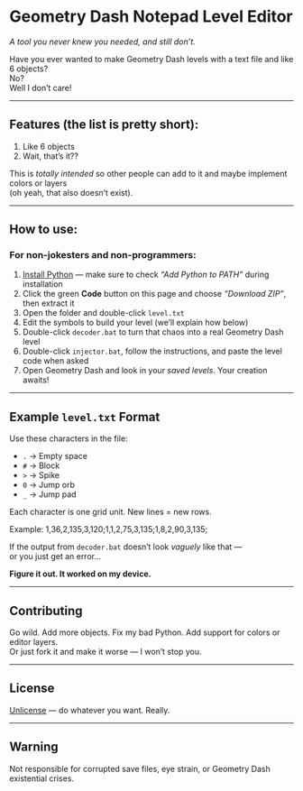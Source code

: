 # Geometry Dash Notepad Level Editor

*A tool you never knew you needed, and still don’t.*

Have you ever wanted to make Geometry Dash levels with a text file and like 6 objects?  
No?  
Well I don’t care!

---

## Features (the list is pretty short):

1. Like 6 objects  
2. Wait, that’s it??

This is *totally intended* so other people can add to it and maybe implement colors or layers  
(oh yeah, that also doesn’t exist).

---

## How to use:

### For non-jokesters and non-programmers:

1. [Install Python](https://www.python.org/downloads/) — make sure to check *“Add Python to PATH”* during installation  
2. Click the green **Code** button on this page and choose *“Download ZIP”*, then extract it  
3. Open the folder and double-click `level.txt`  
4. Edit the symbols to build your level (we’ll explain how below)  
5. Double-click `decoder.bat` to turn that chaos into a real Geometry Dash level  
6. Double-click `injector.bat`, follow the instructions, and paste the level code when asked  
7. Open Geometry Dash and look in your *saved levels*. Your creation awaits!

---

## Example `level.txt` Format

Use these characters in the file:

- `.` → Empty space  
- `#` → Block  
- `>` → Spike  
- `0` → Jump orb  
- `_` → Jump pad  

Each character is one grid unit. New lines = new rows.

Example:
 1,36,2,135,3,120;1,1,2,75,3,135;1,8,2,90,3,135;


 If the output from `decoder.bat` doesn’t look *vaguely* like that —  
or you just get an error...

**Figure it out. It worked on my device.**

---

## Contributing

Go wild. Add more objects. Fix my bad Python. Add support for colors or editor layers.  
Or just fork it and make it worse — I won’t stop you.

---

## License

[Unlicense](https://unlicense.org/) — do whatever you want. Really.

---

## Warning

Not responsible for corrupted save files, eye strain, or Geometry Dash existential crises.


